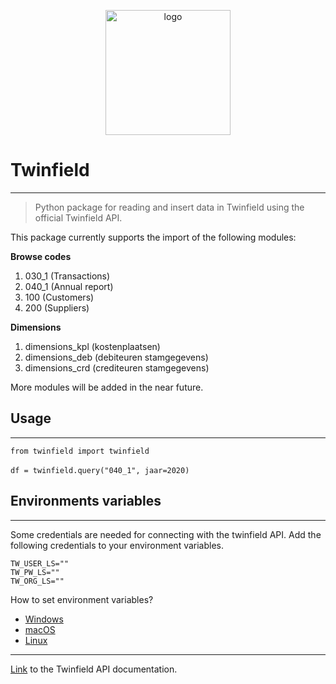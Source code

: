 <p align="center"><img alt="logo" src="https://www.zypp.io/static/assets/img/logos/Main logo - White/Zypp - White - JPG.jpg" width="200"></p>

# Twinfield

---
> Python package for reading and insert data in Twinfield using the official Twinfield API.

This package currently supports the import of the following modules:

<b>Browse codes</b>
1. 030_1 (Transactions)
2. 040_1 (Annual report)
3. 100 (Customers)
4. 200 (Suppliers) 

<b>Dimensions</b>
1. dimensions_kpl (kostenplaatsen)
2. dimensions_deb (debiteuren stamgegevens)
3. dimensions_crd (crediteuren stamgegevens)

More modules will be added in the near future.

## Usage

---
`from twinfield import twinfield` 
<br><br>
`df = twinfield.query("040_1", jaar=2020)`

## Environments variables

---
Some credentials are needed for connecting with the twinfield API. Add the following credentials to your environment variables.<br> 
```
TW_USER_LS=""
TW_PW_LS=""
TW_ORG_LS=""
```
How to set environment variables?
- [Windows](https://stackoverflow.com/questions/5898131/set-a-persistent-environment-variable-from-cmd-exe)
- [macOS](https://apple.stackexchange.com/questions/106778/how-do-i-set-environment-variables-on-os-x)
- [Linux](https://unix.stackexchange.com/questions/117467/how-to-permanently-set-environmental-variables)

---

[Link](https://www.twinfield.nl/api) to the Twinfield API documentation.